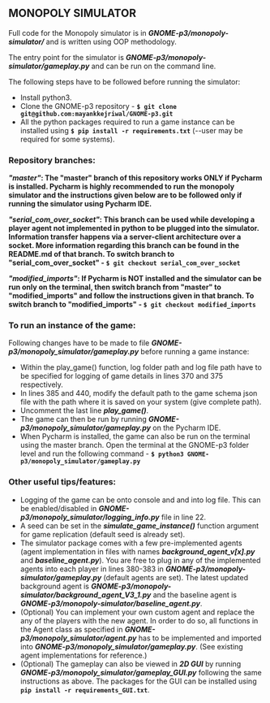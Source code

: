 ## MONOPOLY SIMULATOR

Full code for the Monopoly simulator is in **_GNOME-p3/monopoly-simulator/_** and is written using OOP methodology.

The entry point for the simulator is **_GNOME-p3/monopoly-simulator/gameplay.py_** and can be run on the command line.

The following steps have to be followed before running the simulator:
* Install python3.
* Clone the GNOME-p3 repository - __```$ git clone git@github.com:mayankkejriwal/GNOME-p3.git```__
* All the python packages required to run a game instance can be installed using __```$ pip install -r requirements.txt```__ (--user may be required for some systems).

### Repository branches:

**_"master"_: The "master" branch of this repository works ONLY if Pycharm is installed. Pycharm is highly recommended to run the monopoly simulator and the instructions given below are to be followed only if running the simulator using Pycharm IDE.** 

**_"serial_com_over_socket"_: This branch can be used while developing a player agent not implemented in python to be plugged into the simulator. Information transfer happens via a server-client architecture over a socket. More information regarding this branch can be found in the README.md of that branch. To switch branch to "serial_com_over_socket" - ```$ git checkout serial_com_over_socket```**

**_"modified_imports"_: If Pycharm is NOT installed and the simulator can be run only on the terminal, then switch branch from "master" to "modified_imports" and follow the instructions given in that branch. To switch branch to "modified_imports" - ```$ git checkout modified_imports```**


### To run an instance of the game:

Following changes have to be made to file **_GNOME-p3/monopoly_simulator/gameplay.py_** before running a game instance:
* Within the play_game() function, log folder path and log file path have to be specified for logging of game details in lines 370 and 375 respectively. 
* In lines 385 and 440, modify the default path to the game schema json file with the path where it is saved on your system (give complete path).
* Uncomment the last line **_play_game()_**.
* The game can then be run by running **_GNOME-p3/monopoly_simulator/gameplay.py_** on the Pycharm IDE. 
* When Pycharm is installed, the game can also be run on the terminal using the master branch. Open the terminal at the GNOME-p3 folder level and run the following command - __```$ python3 GNOME-p3/monopoly_simulator/gameplay.py```__

### Other useful tips/features:
* Logging of the game can be onto console and and into log file. This can be enabled/disabled in **_GNOME-p3/monopoly_simulator/logging_info.py_** file in line 22.
* A seed can be set in the **_simulate_game_instance()_** function argument for game replication (default seed is already set). 
* The simulator package comes with a few pre-implemented agents (agent implementation in files with names **_background_agent_v[x].py_** and **_baseline_agent.py_**). You are free to plug in any of the implemented agents into each player in lines 380-383 in **_GNOME-p3/monopoly-simulator/gameplay.py_** (default agents are set). The latest updated background agent is **_GNOME-p3/monopoly-simulator/background_agent_V3_1.py_** and the baseline agent is **_GNOME-p3/monopoly-simulator/baseline_agent.py_**. 
* (Optional) You can implement your own custom agent and replace the any of the players with the new agent. In order to do so, 
all functions in the Agent class as specified in **_GNOME-p3/monopoly_simulator/agent.py_** has to be implemented and imported into **_GNOME-p3/monopoly_simulator/gameplay.py_**. (See existing agent implementations for reference.)
* (Optional) The gameplay can also be viewed in **_2D GUI_** by running **_GNOME-p3/monopoly_simulator/gameplay_GUI.py_** following the same instructions as above.  The packages for the GUI can be installed using **```pip install -r requirements_GUI.txt```**.
